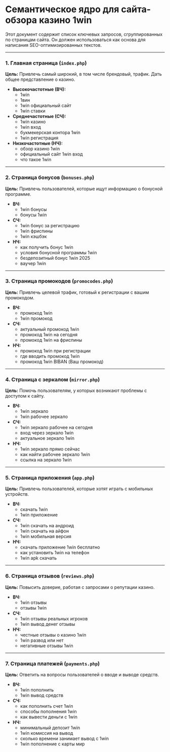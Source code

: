 # Семантическое ядро для сайта-обзора казино 1win

Этот документ содержит список ключевых запросов, сгруппированных по страницам сайта. Он должен использоваться как основа для написания SEO-оптимизированных текстов.

---

### 1. Главная страница (`index.php`)

**Цель:** Привлечь самый широкий, в том числе брендовый, трафик. Дать общее представление о казино.

*   **Высокочастотные (ВЧ):**
    *   1win
    *   1вин
    *   1win официальный сайт
    *   1win ставки
*   **Среднечастотные (СЧ):**
    *   1win казино
    *   1win вход
    *   букмекерская контора 1win
    *   1win регистрация
*   **Низкочастотные (НЧ):**
    *   обзор казино 1win
    *   официальный сайт 1win вход
    *   что такое 1win

---

### 2. Страница бонусов (`bonuses.php`)

**Цель:** Привлечь пользователей, которые ищут информацию о бонусной программе.

*   **ВЧ:**
    *   1win бонусы
    *   бонусы 1win
*   **СЧ:**
    *   1win бонус за регистрацию
    *   1win фриспины
    *   1win кэшбэк
*   **НЧ:**
    *   как получить бонус 1win
    *   условия бонусной программы 1win
    *   бездепозитный бонус 1win 2025
    *   ваучер 1win

---

### 3. Страница промокодов (`promocodes.php`)

**Цель:** Привлечь целевой трафик, готовый к регистрации с вашим промокодом.

*   **ВЧ:**
    *   промокод 1win
    *   1win промокод
*   **СЧ:**
    *   актуальный промокод 1win
    *   промокод 1win на сегодня
    *   промокод 1win на фриспины
*   **НЧ:**
    *   промокод 1win при регистрации
    *   где вводить промокод 1win
    *   промокод 1win BIBAN (Ваш промокод)

---

### 4. Страница с зеркалом (`mirror.php`)

**Цель:** Помочь пользователям, у которых возникают проблемы с доступом к сайту.

*   **ВЧ:**
    *   1win зеркало
    *   1win рабочее зеркало
*   **СЧ:**
    *   1win зеркало рабочее на сегодня
    *   вход через зеркало 1win
    *   актуальное зеркало 1win
*   **НЧ:**
    *   1win зеркало прямо сейчас
    *   как найти рабочее зеркало 1win
    *   ссылка на зеркало 1win

---

### 5. Страница приложения (`app.php`)

**Цель:** Привлечь пользователей, которые хотят играть с мобильных устройств.

*   **ВЧ:**
    *   скачать 1win
    *   1win приложение
*   **СЧ:**
    *   1win скачать на андроид
    *   1win скачать на айфон
    *   1win мобильная версия
*   **НЧ:**
    *   скачать приложение 1win бесплатно
    *   как установить 1win на телефон
    *   1win apk скачать

---

### 6. Страница отзывов (`reviews.php`)

**Цель:** Повысить доверие, работая с запросами о репутации казино.

*   **ВЧ:**
    *   1win отзывы
    *   отзывы 1win
*   **СЧ:**
    *   1win отзывы реальных игроков
    *   1win вывод денег отзывы
*   **НЧ:**
    *   честные отзывы о казино 1win
    *   1win развод или нет
    *   негативные отзывы 1win

---

### 7. Страница платежей (`payments.php`)

**Цель:** Ответить на вопросы пользователей о вводе и выводе средств.

*   **ВЧ:**
    *   1win пополнить
    *   1win вывод средств
*   **СЧ:**
    *   как пополнить счет 1win
    *   способы пополнения 1win
    *   как вывести деньги с 1win
*   **НЧ:**
    *   минимальный депозит 1win
    *   1win комиссия на вывод
    *   сколько времени занимает вывод с 1win
    *   1win пополнение с карты мир
